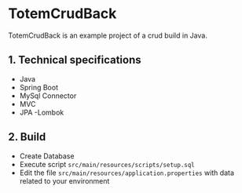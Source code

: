 # TotemCrudBack


TotemCrudBack is an example project of a crud build in Java.

## 1. Technical specifications

- Java
- Spring Boot
- MySql Connector
- MVC
- JPA
-Lombok

## 2. Build

- Create Database
- Execute script `src/main/resources/scripts/setup.sql`
- Edit the file `src/main/resources/application.properties` with data related to your environment






